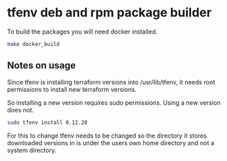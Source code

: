 # tfenv deb and rpm package builder

To build the packages you will need docker installed.

```sh
make docker_build
```

## Notes on usage

Since tfenv is installing terraform versions into /usr/lib/tfenv, it needs
root permissions to install new terraform versions.

So installing a new version requires sudo permissions.
Using a new version does not.

```sh
sudo tfenv install 0.12.28
```

For this to change tfenv needs to be changed so the directory it stores
downloaded versions in is under the users own home directory and not a system
directory.
